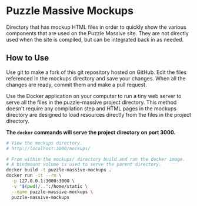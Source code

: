 # Puzzle Massive Mockups

Directory that has mockup HTML files in order to quickly show the various
components that are used on the Puzzle Massive site. They are not directly used
when the site is compiled, but can be integrated back in as needed.

## How to Use

Use git to make a fork of this git repository hosted on GitHub. Edit the files
referenced in the mockups directory and save your changes. When all the changes
are ready, commit them and make a pull request.

Use the Docker application on your computer to run a tiny web server to serve
all the files in the puzzle-massive project directory. This method doesn't
require any compilation step and HTML pages in the mockups directory are
designed to load resources directly from the files in the project directory.

**The `docker` commands will serve the project directory on port 3000.**

```bash
# View the mockups directory.
# http://localhost:3000/mockups/

# From within the mockups/ directory build and run the docker image.
# A bindmount volume is used to serve the parent directory.
docker build -t puzzle-massive-mockups .
docker run -it --rm \
  -p 127.0.0.1:3000:3000 \
  -v "$(pwd)/..":/home/static \
  --name puzzle-massive-mockups \
  puzzle-massive-mockups
```
